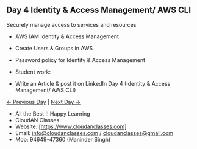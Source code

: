 ## Day 4 Identity & Access Management/ AWS CLI
Securely manage access to services and resources

- AWS IAM Identity & Access Management
  
- Create Users & Groups in AWS
  
- Password policy for Identity & Access Management
  

- Student work:
- Write an Article & post it on LinkedIn Day 4 (Identity & Access Management/ AWS CLI)

[← Previous Day](../Day03/README.md) | [Next Day →](../Day05/README.md)

- All the Best !! Happy Learning
- CloudAN Classes
- Website: [https://www.cloudanclasses.com]
- Email: info@cloudanclasses.com / cloudanclasses@gmail.com
- Mob: 94649-47360 (Maninder Singh)
  
